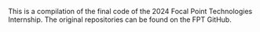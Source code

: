 This is a compilation of the final code of the 2024 Focal Point Technologies Internship. The original repositories can be found on the FPT GitHub.

